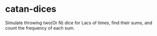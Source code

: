 # catan-dices
 Simulate throwing two(Or N) dice for Lacs of times, find their sums, and count the frequency of each sum.
